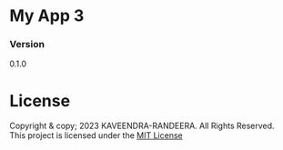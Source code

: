 # My App 3

### Version

0.1.0

# License

Copyright & copy; 2023 KAVEENDRA-RANDEERA. All Rights Reserved. <br>
This project is licensed under the [MIT License](License.txt)
